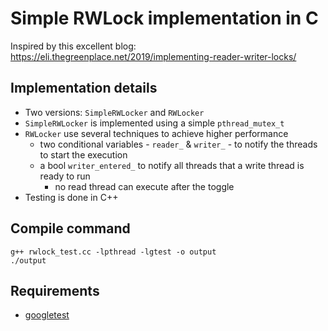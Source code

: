 # Simple RWLock implementation in C

Inspired by this excellent blog: https://eli.thegreenplace.net/2019/implementing-reader-writer-locks/

## Implementation details

- Two versions: `SimpleRWLocker` and `RWLocker`
- `SimpleRWLocker` is implemented using a simple `pthread_mutex_t`
- `RWLocker` use several techniques to achieve higher performance
  - two conditional variables - `reader_` & `writer_` - to notify the threads to start the execution
  - a bool `writer_entered_` to notify all threads that a write thread is ready to run
    - no read thread can execute after the toggle
- Testing is done in C++

## Compile command

```shell
g++ rwlock_test.cc -lpthread -lgtest -o output
./output
```

## Requirements

- [googletest](https://github.com/google/googletest)